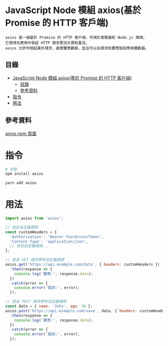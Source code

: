 # JavaScript Node 模組 axios(基於 Promise 的 HTTP 客戶端)

```
axios 是一個基於 Promise 的 HTTP 客戶端，可用於瀏覽器和 Node.js 環境。
它使得在應用中發起 HTTP 請求更加方便和靈活。
axios 允許你發起異步請求，處理響應數據，並且可以在請求和響應階段應用攔截器。
```

## 目錄

- [JavaScript Node 模組 axios(基於 Promise 的 HTTP 客戶端)](#javascript-node-模組-axios基於-promise-的-http-客戶端)
	- [目錄](#目錄)
	- [參考資料](#參考資料)
- [指令](#指令)
- [用法](#用法)

## 參考資料

[axios npm 頁面](https://www.npmjs.com/package/axios)

# 指令

```bash
# 安裝
npm install axios

yarn add axios
```

# 用法

```JavaScript
import axios from 'axios';

// 設定自定義標頭
const customHeaders = {
  'Authorization': 'Bearer YourAccessToken',
  'Content-Type': 'application/json',
  // 其他自定義標頭...
};

// 發送 GET 請求帶有自定義標頭
axios.get('https://api.example.com/data', { headers: customHeaders })
  .then(response => {
    console.log('響應:', response.data);
  })
  .catch(error => {
    console.error('錯誤:', error);
  });

// 發送 POST 請求帶有自定義標頭
const data = { name: 'John', age: 30 };
axios.post('https://api.example.com/save', data, { headers: customHeaders })
  .then(response => {
    console.log('響應:', response.data);
  })
  .catch(error => {
    console.error('錯誤:', error);
  });
```